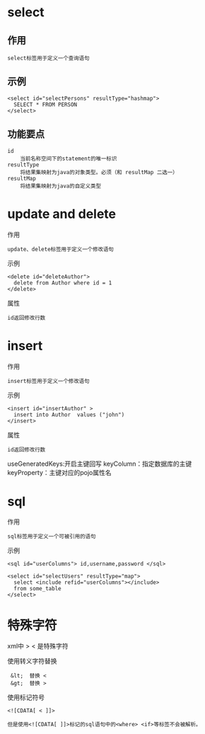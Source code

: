 

# select

## 作用

	select标签用于定义一个查询语句	

## 示例

	<select id="selectPersons" resultType="hashmap">
	  SELECT * FROM PERSON 
	</select>
	
	
## 功能要点
	
	id
		当前名称空间下的statement的唯一标识
	resultType
		将结果集映射为java的对象类型。必须（和 resultMap 二选一）
	resultMap
		将结果集映射为java的自定义类型

# update and delete

作用

	update、delete标签用于定义一个修改语句	

示例

	<delete id="deleteAuthor">
	  delete from Author where id = 1
	</delete>

	
属性
	
	id返回修改行数



# insert

作用

	insert标签用于定义一个修改语句	

示例

	<insert id="insertAuthor" >
	  insert into Author  values ("john")
	</insert>

	
属性
	
	id返回修改行数

useGeneratedKeys:开启主键回写
keyColumn：指定数据库的主键
keyProperty：主键对应的pojo属性名

	
# sql

作用

	sql标签用于定义一个可被引用的语句	

示例	
	
	<sql id="userColumns"> id,username,password </sql>

	<select id="selectUsers" resultType="map">
	  select <include refid="userColumns"></include>
	  from some_table 
	</select>	
	
# 特殊字符
 
 xml中 > < 是特殊字符
 
使用转义字符替换
 
	 &lt;  替换 <   
	 &gt;  替换 >
	 
使用标记符号
	 	 
 	<![CDATA[ < ]]>
	
	但是使用<![CDATA[ ]]>标记的sql语句中的<where> <if>等标签不会被解析。
 
 
 
